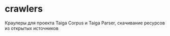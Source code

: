 # crawlers
Краулеры для проекта Taiga Corpus и Taiga Parser, скачивание ресурсов из открытых источников
